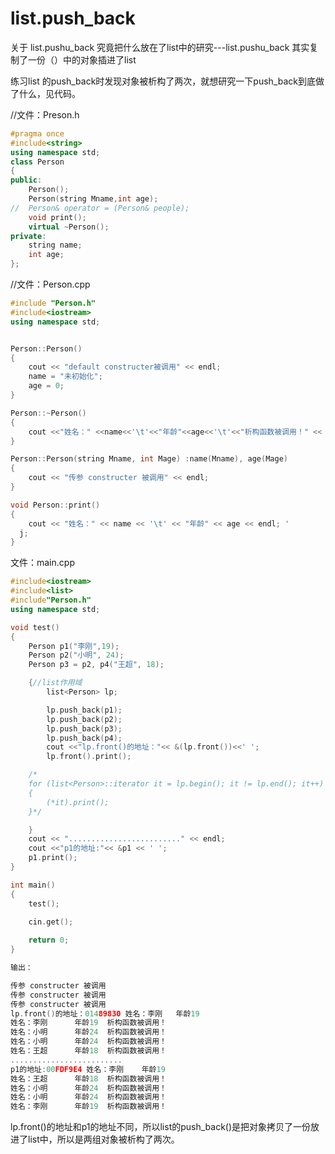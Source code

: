 # list.push_back
关于 list.pushu_back 究竟把什么放在了list中的研究---list.pushu_back 其实复制了一份（）中的对象插进了list

练习list 的push_back时发现对象被析构了两次，就想研究一下push_back到底做了什么，见代码。

//文件：Preson.h



```c++
#pragma once
#include<string>
using namespace std;
class Person
{
public:
	Person();
	Person(string Mname,int age);
//	Person& operator = (Person& people);
	void print();
	virtual ~Person();
private:
	string name;
	int age;
};
```

//文件：Person.cpp

```c++
#include "Person.h"
#include<iostream>
using namespace std;


Person::Person()
{
	cout << "default constructer被调用" << endl;
	name = "未初始化";
	age = 0;
}

Person::~Person()
{
	cout <<"姓名：" <<name<<'\t'<<"年龄"<<age<<'\t'<<"析构函数被调用！" << endl;
}

Person::Person(string Mname, int Mage) :name(Mname), age(Mage)
{
	cout << "传参 constructer 被调用" << endl;
}

void Person::print()
{
	cout << "姓名：" << name << '\t' << "年龄" << age << endl; '
  j;
}
```
文件：main.cpp
```c++
#include<iostream>
#include<list>
#include"Person.h"
using namespace std;

void test()
{
	Person p1("李刚",19);
	Person p2("小明", 24);
	Person p3 = p2, p4("王超", 18);

	{//list作用域
		list<Person> lp;

		lp.push_back(p1);
		lp.push_back(p2);
		lp.push_back(p3);
		lp.push_back(p4);
		cout <<"lp.front()的地址："<< &(lp.front())<<' ';
		lp.front().print();

	/*
	for (list<Person>::iterator it = lp.begin(); it != lp.end(); it++)
	{
		(*it).print();
	}*/

	}
	cout << "........................." << endl;
	cout <<"p1的地址:"<< &p1 << ' ';
	p1.print();
}

int main()
{
	test();
	
	cin.get();

	return 0;
}
```
```c++
输出：

传参 constructer 被调用
传参 constructer 被调用
传参 constructer 被调用
lp.front()的地址：01489830 姓名：李刚   年龄19
姓名：李刚      年龄19  析构函数被调用！
姓名：小明      年龄24  析构函数被调用！
姓名：小明      年龄24  析构函数被调用！
姓名：王超      年龄18  析构函数被调用！
.........................
p1的地址:00FDF9E4 姓名：李刚    年龄19
姓名：王超      年龄18  析构函数被调用！
姓名：小明      年龄24  析构函数被调用！
姓名：小明      年龄24  析构函数被调用！
姓名：李刚      年龄19  析构函数被调用！
```
lp.front()的地址和p1的地址不同，所以list的push_back()是把对象拷贝了一份放进了list中，所以是两组对象被析构了两次。
